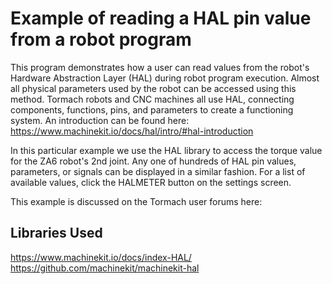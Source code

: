 # Example of reading a HAL pin value from a robot program

This program demonstrates how a user can read values from the robot's Hardware Abstraction Layer (HAL) during robot program execution.  Almost all physical parameters used by the robot can be accessed using this method.  Tormach robots and CNC machines all use HAL, connecting components, functions, pins, and parameters to create a functioning system.  An introduction can be found here: https://www.machinekit.io/docs/hal/intro/#hal-introduction

In this particular example we use the HAL library to access the torque value for the ZA6 robot's 2nd joint.  Any one of hundreds of HAL pin values, parameters, or signals can be displayed in a similar fashion.  For a list of available values, click the HALMETER button on the settings screen.  


This example is discussed on the Tormach user forums here: 

## Libraries Used
https://www.machinekit.io/docs/index-HAL/
https://github.com/machinekit/machinekit-hal
